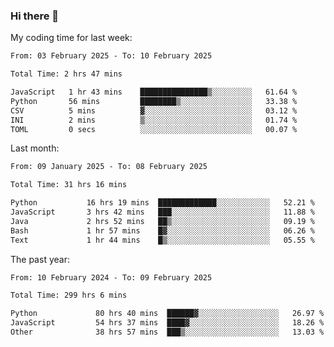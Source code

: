 ### Hi there 👋

My coding time for last week:

<!--START_SECTION:week-->

```txt
From: 03 February 2025 - To: 10 February 2025

Total Time: 2 hrs 47 mins

JavaScript   1 hr 43 mins    ███████████████▒░░░░░░░░░   61.64 %
Python       56 mins         ████████▒░░░░░░░░░░░░░░░░   33.38 %
CSV          5 mins          ▓░░░░░░░░░░░░░░░░░░░░░░░░   03.12 %
INI          2 mins          ▒░░░░░░░░░░░░░░░░░░░░░░░░   01.74 %
TOML         0 secs          ░░░░░░░░░░░░░░░░░░░░░░░░░   00.07 %
```

<!--END_SECTION:week-->

Last month:

<!--START_SECTION:month-->

```txt
From: 09 January 2025 - To: 08 February 2025

Total Time: 31 hrs 16 mins

Python           16 hrs 19 mins  █████████████░░░░░░░░░░░░   52.21 %
JavaScript       3 hrs 42 mins   ███░░░░░░░░░░░░░░░░░░░░░░   11.88 %
Java             2 hrs 52 mins   ██▒░░░░░░░░░░░░░░░░░░░░░░   09.19 %
Bash             1 hr 57 mins    █▓░░░░░░░░░░░░░░░░░░░░░░░   06.26 %
Text             1 hr 44 mins    █▒░░░░░░░░░░░░░░░░░░░░░░░   05.55 %
```

<!--END_SECTION:month-->

The past year:

<!--START_SECTION:year-->

```txt
From: 10 February 2024 - To: 09 February 2025

Total Time: 299 hrs 6 mins

Python             80 hrs 40 mins  ██████▓░░░░░░░░░░░░░░░░░░   26.97 %
JavaScript         54 hrs 37 mins  ████▓░░░░░░░░░░░░░░░░░░░░   18.26 %
Other              38 hrs 57 mins  ███▒░░░░░░░░░░░░░░░░░░░░░   13.03 %
```

<!--END_SECTION:year-->
